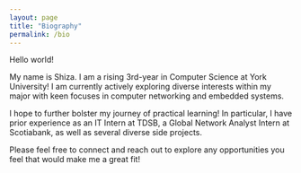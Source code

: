 ```yaml
---
layout: page
title: "Biography"
permalink: /bio
---
```

Hello world!

My name is Shiza. I am a rising 3rd-year in Computer Science at York University! I am currently actively exploring diverse interests within my major with keen focuses in computer networking and embedded systems.

I hope to further bolster my journey of practical learning! In particular, I have prior experience as an IT Intern at TDSB, a Global Network Analyst Intern at Scotiabank, as well as several diverse side projects.

Please feel free to connect and reach out to explore any opportunities you feel that would make me a great fit!
